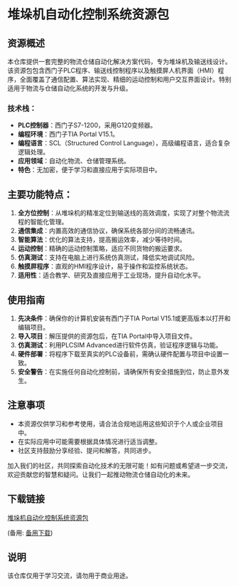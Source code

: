 # 堆垛机自动化控制系统资源包

## 资源概述

本仓库提供一套完整的物流仓储自动化解决方案代码，专为堆垛机及输送线设计。该资源包包含西门子PLC程序、输送线控制程序以及触摸屏人机界面（HMI）程序，全面覆盖了通信配置、算法实现、精细的运动控制和用户交互界面设计。特别适用于物流与仓储自动化系统的开发与升级。

### 技术栈：

- **PLC控制器**：西门子S7-1200，采用G120变频器。
- **编程环境**：西门子TIA Portal V15.1。
- **编程语言**：SCL（Structured Control Language），高级编程语言，适合复杂逻辑处理。
- **应用领域**：自动化物流、仓储管理系统。
- **特色**：无加密，便于学习和直接应用于实际项目中。

## 主要功能特点：

1. **全方位控制**：从堆垛机的精准定位到输送线的高效调度，实现了对整个物流流程的智能化管理。
2. **通信集成**：内置高效的通信协议，确保系统各部分间的流畅通讯。
3. **智能算法**：优化的算法支持，提高搬运效率，减少等待时间。
4. **运动控制**：精确的运动控制策略，适应不同货物的搬运要求。
5. **仿真测试**：支持在电脑上进行系统仿真测试，降低实地调试风险。
6. **触摸屏程序**：直观的HMI程序设计，易于操作和监控系统状态。
7. **适用性**：适合教学、研究及直接应用于工业现场，提升自动化水平。

## 使用指南

1. **先决条件**：确保你的计算机安装有西门子TIA Portal V15.1或更高版本以打开和编辑项目。
2. **导入项目**：解压提供的资源包后，在TIA Portal中导入项目文件。
3. **仿真测试**：利用PLCSIM Advanced进行软件仿真，验证程序逻辑与功能。
4. **硬件部署**：将程序下载至真实的PLC设备前，需确认硬件配置与项目中设置一致。
5. **安全警告**：在实施任何自动化控制前，请确保所有安全措施到位，防止意外发生。

## 注意事项

- 本资源仅供学习和参考使用，请合法合规地运用这些知识于个人或企业项目中。
- 在实际应用中可能需要根据具体情况进行适当调整。
- 社区支持鼓励分享经验、提问和解答，共同进步。

加入我们的社区，共同探索自动化技术的无限可能！如有问题或希望进一步交流，欢迎贡献您的智慧和疑问。让我们一起推动物流仓储自动化的未来。

## 下载链接
[堆垛机自动化控制系统资源包](https://pan.quark.cn/s/05139250a605) 

(备用: [备用下载](https://pan.baidu.com/s/1ENEfemeF7y3KbnkrbAoxbg?pwd=1234))

## 说明

该仓库仅用于学习交流，请勿用于商业用途。
